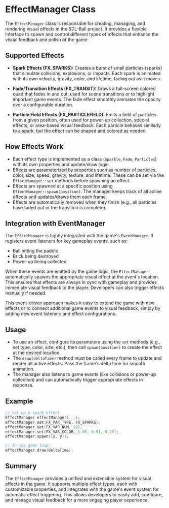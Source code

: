 # EffectManager Class

The `EffectManager` class is responsible for creating, managing, and rendering visual effects in the SDL-Ball project. It provides a flexible interface to spawn and control different types of effects that enhance the visual feedback and polish of the game.

## Supported Effects

- **Spark Effects (FX_SPARKS):**
  Creates a burst of small particles (sparks) that simulate collisions, explosions, or impacts. Each spark is animated with its own velocity, gravity, color, and lifetime, fading out as it moves.

- **Fade/Transition Effects (FX_TRANSIT):**
  Draws a full-screen colored quad that fades in and out, used for scene transitions or to highlight important game events. The fade effect smoothly animates the opacity over a configurable duration.

- **Particle Field Effects (FX_PARTICLEFIELD):**
  Emits a field of particles from a given position, often used for power-up collection, special effects, or area-based visual feedback. Each particle behaves similarly to a spark, but the effect can be shaped and colored as needed.

## How Effects Work

- Each effect type is implemented as a class (`Sparkle`, `Fade`, `Particles`) with its own properties and update/draw logic.
- Effects are parameterized by properties such as number of particles, color, size, speed, gravity, texture, and lifetime. These can be set via the `EffectManager::set` methods before spawning an effect.
- Effects are spawned at a specific position using `EffectManager::spawn(position)`. The manager keeps track of all active effects and updates/draws them each frame.
- Effects are automatically removed when they finish (e.g., all particles have faded out or the transition is complete).

## Integration with EventManager

The `EffectManager` is tightly integrated with the game's `EventManager`. It registers event listeners for key gameplay events, such as:

- Ball hitting the paddle
- Brick being destroyed
- Power-up being collected

When these events are emitted by the game logic, the `EffectManager` automatically spawns the appropriate visual effect at the event's location. This ensures that effects are always in sync with gameplay and provides immediate visual feedback to the player. Developers can also trigger effects manually if needed.

This event-driven approach makes it easy to extend the game with new effects or to connect additional game events to visual feedback, simply by adding new event listeners and effect configurations.

## Usage

- To use an effect, configure its parameters using the `set` methods (e.g., set type, color, size, etc.), then call `spawn(position)` to create the effect at the desired location.
- The `draw(deltaTime)` method must be called every frame to update and render all active effects. Pass the frame's delta time for smooth animation.
- The manager also listens to game events (like collisions or power-up collection) and can automatically trigger appropriate effects in response.

## Example

```cpp
// Set up a spark effect
EffectManager effectManager(...);
effectManager.set(FX_VAR_TYPE, FX_SPARKS);
effectManager.set(FX_VAR_NUM, 20);
effectManager.set(FX_VAR_COLOR, 1.0f, 0.5f, 0.2f);
effectManager.spawn({x, y});

// In the game loop:
effectManager.draw(deltaTime);
```

## Summary

The `EffectManager` provides a unified and extensible system for visual effects in the game. It supports multiple effect types, each with customizable properties, and integrates with the game's event system for automatic effect triggering. This allows developers to easily add, configure, and manage visual feedback for a more engaging player experience.
